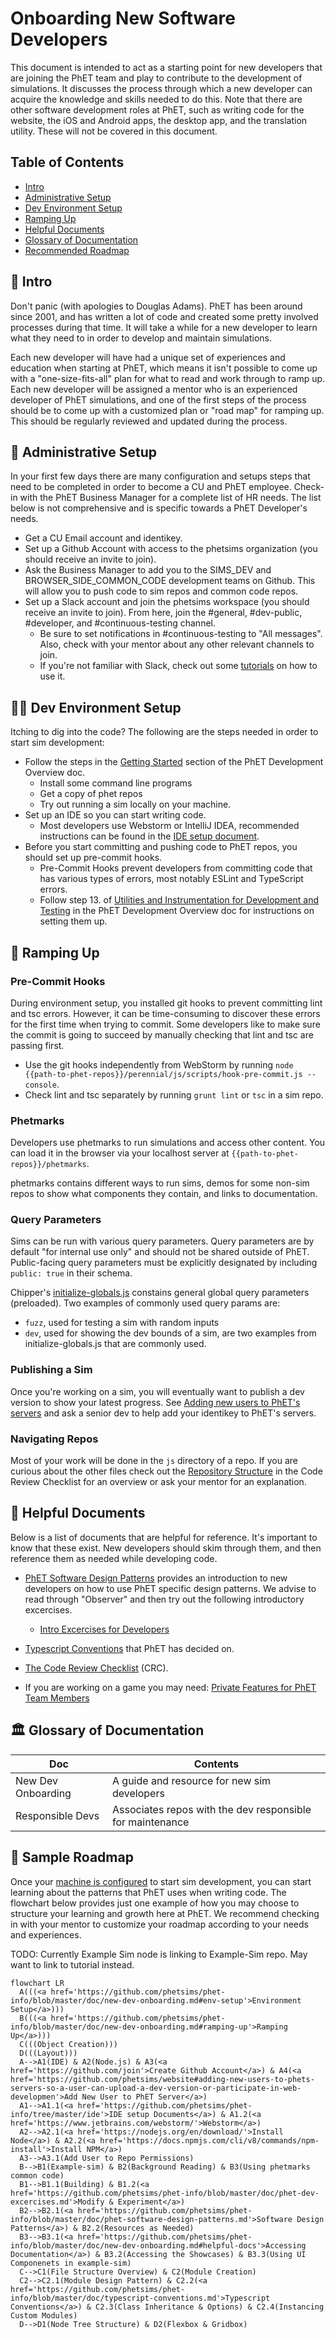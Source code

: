 # Onboarding New Software Developers

This document is intended to act as a starting point for new developers that are joining the PhET team and play to
contribute to the development of simulations.  It discusses the process through which a new developer can acquire the
knowledge and skills needed to do this.  Note that there are other software development roles at PhET, such as writing
code for the website, the iOS and Android apps, the desktop app, and the translation utility.  These will not be covered
in this document.

## Table of Contents
- [Intro](#intro)
- [Administrative Setup](#admin-setup)
- [Dev Environment Setup](#env-setup)
- [Ramping Up](#ramping-up)
- [Helpful Documents](#helpful-docs)
- [Glossary of Documentation](#glossary)
- [Recommended Roadmap](#roadmap)

<a id="intro">

## :wave: Intro 

Don't panic (with apologies to Douglas Adams).  PhET has been around since 2001, and has written a lot of code and
created some pretty involved processes during that time.  It will take a while for a new developer to learn what they
need to in order to develop and maintain simulations.

Each new developer will have had a unique set of experiences and education when starting at PhET, which means it isn't
possible to come up with a "one-size-fits-all" plan for what to read and work through to ramp up.  Each new developer
will be assigned a mentor who is an experienced developer of PhET simulations, and one of the first steps of the process
should be to come up with a customized plan or "road map" for ramping up.  This should be regularly reviewed and updated
during the process.

<a id='admin-setup'>
 
## :memo: Administrative Setup
 
In your first few days there are many configuration and setups steps that need to be completed in order to become a CU and PhET employee. Check-in with the PhET Business Manager for a complete list of HR needs. The list below is not comprehensive and is specific towards a PhET Developer's needs.
 
- Get a CU Email account and identikey.
- Set up a Github Account with access to the phetsims organization (you should receive an invite to join).
- Ask the Business Manager to add you to the SIMS_DEV and BROWSER_SIDE_COMMON_CODE development teams on Github. This will allow you to push code to sim repos and common code repos.
- Set up a Slack account and join the phetsims workspace (you should receive an invite to join). From here, join the #general, #dev-public, #developer, and #continuous-testing channel.
   - Be sure to set notifications in #continuous-testing to "All messages". Also, check with your mentor about any
other relevant channels to join.
   - If you're not familiar with Slack, check out some [tutorials](https://slack.com/help/categories/360000049063) on how to use it.
 
 <a id='env-setup'>
 
## :technologist: Dev Environment Setup

Itching to dig into the code? The following are the steps needed in order to start sim development:  

- Follow the steps in the [Getting Started](https://github.com/phetsims/phet-info/blob/master/doc/phet-development-overview.md#getting-started)
section of the PhET Development Overview doc.
  - Install some command line programs
  - Get a copy of phet repos
  - Try out running a sim locally on your machine.
- Set up an IDE so you can start writing code. 
  - Most developers use Webstorm or IntelliJ IDEA, recommended instructions can be found in the [IDE setup document](https://github.com/phetsims/phet-info/blob/master/ide/idea/setup.md).
- Before you start committing and pushing code to PhET repos, you should set up pre-commit hooks.
  - Pre-Commit Hooks prevent developers from committing code that has various types of errors, most notably ESLint and TypeScript errors.
  - Follow step 13. of [Utilities and Instrumentation for Development and Testing](https://github.com/phetsims/phet-info/blob/master/doc/phet-development-overview.md#utilities-and-instrumentation-for-development-and-testing) in the PhET Development Overview doc for instructions on setting them up.

 <a id='ramping-up'>
 
## :climbing: Ramping Up
  
### Pre-Commit Hooks
  During environment setup, you installed git hooks to prevent committing lint and tsc errors. However, it can be 
time-consuming to discover these errors for the first time when trying to commit. Some developers like to make sure the commit 
is going to succeed by manually checking that lint and tsc are passing first.
  
- Use the git hooks independently from WebStorm by running `node {{path-to-phet-repos}}/perennial/js/scripts/hook-pre-commit.js --console`.
- Check lint and tsc separately by running `grunt lint` or `tsc` in a sim repo.
  
### Phetmarks
  Developers use phetmarks to run simulations and access other content. You can load it in the browser via your
localhost server at `{{path-to-phet-repos}}/phetmarks`.
  
  phetmarks contains different ways to run sims, demos for some non-sim repos to show what components they contain, and links to documentation.
  
### Query Parameters
  
  Sims can be run with various query parameters. Query parameters are by default "for internal use only" and should
not be shared outside of PhET. Public-facing query parameters must be explicitly designated by including `public: true`
in their schema. 

  Chipper's [initialize-globals.js](https://github.com/phetsims/chipper/blob/master/js/initialize-globals.js) constains general global query parameters (preloaded). Two examples of commonly used query params are:
  - `fuzz`, used for testing a sim with random inputs
  - `dev`, used for showing the dev bounds of a sim, are two examples from initialize-globals.js that are commonly used.
  
### Publishing a Sim
  Once you're working on a sim, you will eventually want to publish a dev version to show your latest progress. See
  [Adding new users to PhET's servers](https://github.com/phetsims/website#adding-new-users-to-phets-servers-so-a-user-can-upload-a-dev-version-or-participate-in-web-development) and ask a senior dev to help add your identikey to PhET's servers.

### Navigating Repos
  Most of your work will be done in the `js` directory of a repo. If you are curious about the other files check out the
  [Repository Structure](https://github.com/phetsims/phet-info/blob/master/checklists/code_review_checklist.md#repository-structure)
  in the Code Review Checklist for an overview or ask your mentor for an explanation.

 <a id='helpful-docs'>
  
## :book: Helpful Documents

Below is a list of documents that are helpful for reference.  It's important to know that these exist.  New developers
should skim through them, and then reference them as needed while developing code.
  
- [PhET Software Design Patterns](./phet-software-design-patterns.md) provides an introduction to new developers on how to use PhET specific design patterns. We advise to read through "Observer" and then try out the following introductory excercises.
  - [Intro Excercises for Developers](https://github.com/phetsims/phet-info/blob/master/doc/phet-dev-excercises.md)

- [Typescript Conventions](./typescript-conventions.md) that PhET has decided on.
- [The Code Review Checklist](../checklists/code_review_checklist.md) (CRC).
- If you are working on a game you may need: [Private Features for PhET Team Members](https://github.com/phetsims/special-ops/blob/master/doc/phetTeamMember.md)
  
  <a id='glossary'>
  
## :classical_building: Glossary of Documentation
| Doc | Contents |
| ---- | ------ |
| New Dev Onboarding | A guide and resource for new sim developers |
| Responsible Devs | Associates repos with the dev responsible for maintenance |

<a id='roadmap'>
    
## 		:car: Sample Roadmap 

Once your [machine is configured](#env-setup) to start sim development, you can start learning about the patterns
that PhET uses when writing code. The flowchart below provides just one example of how you may choose to structure your learning and growth here at PhET. We recommend checking in with your mentor to customize your roadmap according to your needs and experiences.

  TODO: Currently Example Sim node is linking to Example-Sim repo. May want to link to tutorial instead.

```mermaid
flowchart LR
  A(((<a href='https://github.com/phetsims/phet-info/blob/master/doc/new-dev-onboarding.md#env-setup'>Environment Setup</a>)))
  B(((<a href='https://github.com/phetsims/phet-info/blob/master/doc/new-dev-onboarding.md#ramping-up'>Ramping Up</a>)))
  C(((Object Creation)))
  D(((Layout)))
  A-->A1(IDE) & A2(Node.js) & A3(<a href='https://github.com/join'>Create Github Account</a>) & A4(<a href='https://github.com/phetsims/website#adding-new-users-to-phets-servers-so-a-user-can-upload-a-dev-version-or-participate-in-web-developmen'>Add New User to PhET Server</a>)
  A1-->A1.1(<a href='https://github.com/phetsims/phet-info/tree/master/ide'>IDE setup Documents</a>) & A1.2(<a href='https://www.jetbrains.com/webstorm/'>Webstorm</a>)
  A2-->A2.1(<a href='https://nodejs.org/en/download/'>Install Node</a>) & A2.2(<a href='https://docs.npmjs.com/cli/v8/commands/npm-install'>Install NPM</a>)
  A3-->A3.1(Add User to Repo Permissions)
  B-->B1(Example-sim) & B2(Background Reading) & B3(Using phetmarks common code)
  B1-->B1.1(Building) & B1.2(<a href='https://github.com/phetsims/phet-info/blob/master/doc/phet-dev-excercises.md'>Modify & Experiment</a>)
  B2-->B2.1(<a href='https://github.com/phetsims/phet-info/blob/master/doc/phet-software-design-patterns.md'>Software Design Patterns</a>) & B2.2(Resources as Needed)
  B3-->B3.1(<a href='https://github.com/phetsims/phet-info/blob/master/doc/new-dev-onboarding.md#helpful-docs'>Accessing Documentation</a>) & B3.2(Accessing the Showcases) & B3.3(Using UI Componenets in example-sim)
  C-->C1(File Structure Overview) & C2(Module Creation)
  C2-->C2.1(Module Design Pattern) & C2.2(<a href='https://github.com/phetsims/phet-info/blob/master/doc/typescript-conventions.md'>Typescript Conventions</a>) & C2.3(Class Inheritance & Options) & C2.4(Instancing Custom Modules)
  D-->D1(Node Tree Structure) & D2(Flexbox & Gridbox)
```


